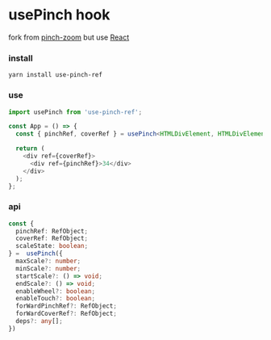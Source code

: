 # usePinch hook

fork from [pinch-zoom](https://github.com/GoogleChromeLabs/pinch-zoom) but use [React](https://github.com/facebook/react)

### install

```shell
yarn install use-pinch-ref
```

### use

```typescript
import usePinch from 'use-pinch-ref';

const App = () => {
  const { pinchRef, coverRef } = usePinch<HTMLDivElement, HTMLDivElement>();

  return (
    <div ref={coverRef}>
      <div ref={pinchRef}>34</div>
    </div>
  );
};
```

### api

```typescript
const {
  pinchRef: RefObject;
  coverRef: RefObject;
  scaleState: boolean;
} =  usePinch({
  maxScale?: number;
  minScale?: number;
  startScale?: () => void;
  endScale?: () => void;
  enableWheel?: boolean;
  enableTouch?: boolean;
  forWardPinchRef?: RefObject;
  forWardCoverRef?: RefObject;
  deps?: any[];
})
```
